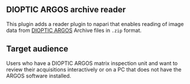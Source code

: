 <!-- This file is a placeholder for customizing description of your plugin 
on the napari hub if you wish. The readme file will be used by default if
you wish not to do any customization for the napari hub listing.

If you need some help writing a good description, check out our 
[guide](https://github.com/chanzuckerberg/napari-hub/wiki/Writing-the-Perfect-Description-for-your-Plugin)
-->

## DIOPTIC ARGOS archive reader

This plugin adds a reader plugin to napari that enables reading of image data from
[DIOPTIC ARGOS](https://www.dioptic.de/en/argos-en/) Archive files in `.zip` format.

## Target audience

Users who have a DIOPTIC ARGOS matrix inspection unit and want to review their
acquisitions interactively or on a PC that does not have the ARGOS software installed.
